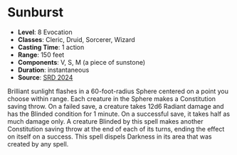 # Sunburst

- **Level**: 8 Evocation
- **Classes**: Cleric, Druid, Sorcerer, Wizard
- **Casting Time**: 1 action
- **Range**: 150 feet
- **Components**: V, S, M (a piece of sunstone)
- **Duration**: instantaneous
- **Source**: [SRD 2024](../../../srds/SRD_2024.pdf)

Brilliant sunlight flashes in a 60-foot-radius Sphere centered on a point you choose within range. Each creature in the Sphere makes a Constitution saving throw. On a failed save, a creature takes 12d6 Radiant damage and has the Blinded condition for 1 minute. On a successful save, it takes half as much damage only. A creature Blinded by this spell makes another Constitution saving throw at the end of each of its turns, ending the effect on itself on a success. This spell dispels Darkness in its area that was created by any spell.

